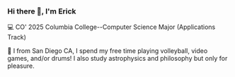 ### Hi there 👋, I'm Erick

💻 CO' 2025 Columbia College--Computer Science Major (Applications Track)

🔭 I from San Diego CA, I spend my free time playing volleyball, video games, and/or drums! I also study astrophysics and philosophy but only for pleasure.

<!--
**ErickCif/ErickCif** is a ✨ _special_ ✨ repository because its `README.md` (this file) appears on your GitHub profile.

Here are some ideas to get you started:

- 🔭 I’m currently working on ...
- 🌱 I’m currently learning ...
- 👯 I’m looking to collaborate on ...
- 🤔 I’m looking for help with ...
- 💬 Ask me about ...
- 📫 How to reach me: ...
- 😄 Pronouns: ...
- ⚡ Fun fact: ...
-->
